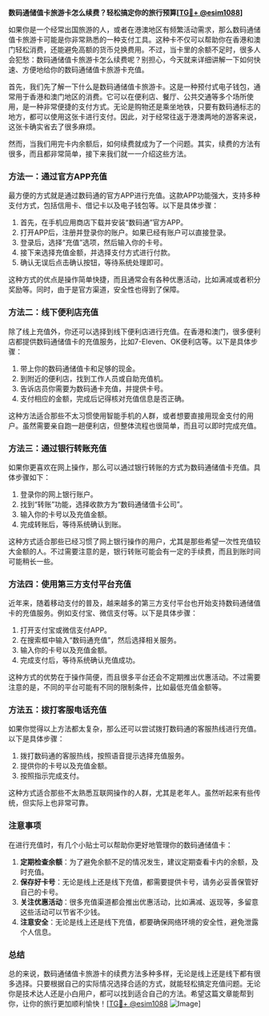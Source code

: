 **数码通储值卡旅游卡怎么续费？轻松搞定你的旅行预算[[TG💪+ @esim1088](https://t.me/s/esim1088)]**

如果你是一个经常出国旅游的人，或者在港澳地区有频繁活动需求，那么数码通储值卡旅游卡可能是你非常熟悉的一种支付工具。这种卡不仅可以帮助你在香港和澳门轻松消费，还能避免高额的货币兑换费用。不过，当卡里的余额不足时，很多人会犯愁：数码通储值卡旅游卡怎么续费呢？别担心，今天就来详细讲解一下如何快速、方便地给你的数码通储值卡旅游卡充值。

首先，我们先了解一下什么是数码通储值卡旅游卡。这是一种预付式电子钱包，通常用于香港和澳门地区的消费。它可以在便利店、餐厅、公共交通等多个场所使用，是一种非常便捷的支付方式。无论是购物还是乘坐地铁，只要有数码通标志的地方，都可以使用这张卡进行支付。因此，对于经常往返于港澳两地的游客来说，这张卡确实省去了很多麻烦。

然而，当我们用完卡内余额后，如何续费就成为了一个问题。其实，续费的方法有很多，而且都非常简单，接下来我们就一一介绍这些方法。

### 方法一：通过官方APP充值

最方便的方式就是通过数码通的官方APP进行充值。这款APP功能强大，支持多种支付方式，包括信用卡、借记卡以及电子钱包等。以下是具体步骤：

1. 首先，在手机应用商店下载并安装“数码通”官方APP。
2. 打开APP后，注册并登录你的账户。如果已经有账户可以直接登录。
3. 登录后，选择“充值”选项，然后输入你的卡号。
4. 接下来选择充值金额，并选择支付方式进行付款。
5. 确认无误后点击确认按钮，等待系统处理即可。

这种方式的优点是操作简单快捷，而且通常会有各种优惠活动，比如满减或者积分奖励等。同时，由于是官方渠道，安全性也得到了保障。

### 方法二：线下便利店充值

除了线上充值外，你还可以选择到线下便利店进行充值。在香港和澳门，很多便利店都提供数码通储值卡的充值服务，比如7-Eleven、OK便利店等。以下是具体步骤：

1. 带上你的数码通储值卡和足够的现金。
2. 到附近的便利店，找到工作人员或自助充值机。
3. 告诉店员你需要为数码通卡充值，并提供卡号。
4. 支付相应的金额，完成后记得核对充值信息是否正确。

这种方法适合那些不太习惯使用智能手机的人群，或者想要直接用现金支付的用户。虽然需要亲自跑一趟便利店，但整体流程也很简单，而且可以即时完成充值。

### 方法三：通过银行转账充值

如果你更喜欢在网上操作，那么可以通过银行转账的方式为数码通储值卡充值。具体步骤如下：

1. 登录你的网上银行账户。
2. 找到“转账”功能，选择收款方为“数码通储值卡公司”。
3. 输入你的卡号以及充值金额。
4. 完成转账后，等待系统确认到账。

这种方式适合那些已经习惯了网上银行操作的用户，尤其是那些希望一次性充值较大金额的人。不过需要注意的是，银行转账可能会有一定的手续费，而且到账时间可能稍长一些。

### 方法四：使用第三方支付平台充值

近年来，随着移动支付的普及，越来越多的第三方支付平台也开始支持数码通储值卡的充值服务。例如支付宝、微信支付等。以下是具体步骤：

1. 打开支付宝或微信支付APP。
2. 在搜索框中输入“数码通充值”，然后选择相关服务。
3. 输入你的卡号以及充值金额。
4. 完成支付后，等待系统确认充值成功。

这种方式的优势在于操作简便，而且很多平台还会不定期推出优惠活动。不过需要注意的是，不同的平台可能有不同的限制条件，比如最低充值金额等。

### 方法五：拨打客服电话充值

如果你觉得以上方法都太复杂，那么还可以尝试拨打数码通的客服热线进行充值。以下是具体步骤：

1. 拨打数码通的客服热线，按照语音提示选择充值服务。
2. 提供你的卡号以及充值金额。
3. 按照指示完成支付。

这种方式适合那些不太熟悉互联网操作的人群，尤其是老年人。虽然听起来有些传统，但实际上也非常可靠。

### 注意事项

在进行充值时，有几个小贴士可以帮助你更好地管理你的数码通储值卡：

1. **定期检查余额**：为了避免余额不足的情况发生，建议定期查看卡内的余额，及时充值。
2. **保存好卡号**：无论是线上还是线下充值，都需要提供卡号，请务必妥善保管好自己的卡号。
3. **关注优惠活动**：很多充值渠道都会推出优惠活动，比如满减、返现等，多留意这些活动可以节省不少钱。
4. **注意安全**：无论是线上还是线下充值，都要确保网络环境的安全性，避免泄露个人信息。

### 总结

总的来说，数码通储值卡旅游卡的续费方法多种多样，无论是线上还是线下都有很多选择。只要根据自己的实际情况选择合适的方式，就能轻松搞定充值问题。无论你是技术达人还是小白用户，都可以找到适合自己的方法。希望这篇文章能帮到你，让你的旅行更加顺利愉快！[[TG💪+ @esim1088](https://t.me/s/esim1088) ![Image](https://i.postimg.cc/4NQfJmqS/Snipaste-2025-05-13-00-14-12.png)]